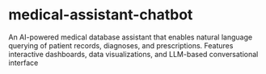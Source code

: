 # medical-assistant-chatbot
An AI-powered medical database assistant that enables natural language querying of patient records, diagnoses, and prescriptions. Features interactive dashboards, data visualizations, and LLM-based conversational interface
